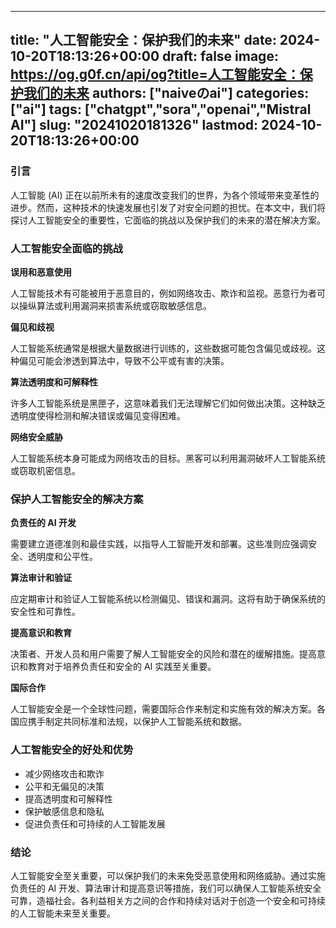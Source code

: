 
---
title: "人工智能安全：保护我们的未来"
date: 2024-10-20T18:13:26+00:00
draft: false
image: https://og.g0f.cn/api/og?title=人工智能安全：保护我们的未来
authors: ["naiveのai"]
categories: ["ai"]
tags: ["chatgpt","sora","openai","Mistral AI"]
slug: "20241020181326"
lastmod: 2024-10-20T18:13:26+00:00
---
### 引言

人工智能 (AI) 正在以前所未有的速度改变我们的世界，为各个领域带来变革性的进步。然而，这种技术的快速发展也引发了对安全问题的担忧。在本文中，我们将探讨人工智能安全的重要性，它面临的挑战以及保护我们的未来的潜在解决方案。

### 人工智能安全面临的挑战

**误用和恶意使用**

人工智能技术有可能被用于恶意目的，例如网络攻击、欺诈和监视。恶意行为者可以操纵算法或利用漏洞来损害系统或窃取敏感信息。

**偏见和歧视**

人工智能系统通常是根据大量数据进行训练的，这些数据可能包含偏见或歧视。这种偏见可能会渗透到算法中，导致不公平或有害的决策。

**算法透明度和可解释性**

许多人工智能系统是黑匣子，这意味着我们无法理解它们如何做出决策。这种缺乏透明度使得检测和解决错误或偏见变得困难。

**网络安全威胁**

人工智能系统本身可能成为网络攻击的目标。黑客可以利用漏洞破坏人工智能系统或窃取机密信息。

### 保护人工智能安全的解决方案

**负责任的 AI 开发**

需要建立道德准则和最佳实践，以指导人工智能开发和部署。这些准则应强调安全、透明度和公平性。

**算法审计和验证**

应定期审计和验证人工智能系统以检测偏见、错误和漏洞。这将有助于确保系统的安全性和可靠性。

**提高意识和教育**

决策者、开发人员和用户需要了解人工智能安全的风险和潜在的缓解措施。提高意识和教育对于培养负责任和安全的 AI 实践至关重要。

**国际合作**

人工智能安全是一个全球性问题，需要国际合作来制定和实施有效的解决方案。各国应携手制定共同标准和法规，以保护人工智能系统和数据。

### 人工智能安全的好处和优势

* 减少网络攻击和欺诈
* 公平和无偏见的决策
* 提高透明度和可解释性
* 保护敏感信息和隐私
* 促进负责任和可持续的人工智能发展

### 结论

人工智能安全至关重要，可以保护我们的未来免受恶意使用和网络威胁。通过实施负责任的 AI 开发、算法审计和提高意识等措施，我们可以确保人工智能系统安全可靠，造福社会。各利益相关方之间的合作和持续对话对于创造一个安全和可持续的人工智能未来至关重要。